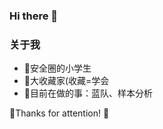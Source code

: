 ### Hi there 👋

<!--
**Sma11New/Sma11New** is a ✨ _special_ ✨ repository because its `README.md` (this file) appears on your GitHub profile.
![Wh0ale's github stats](https://github-readme-stats.vercel.app/api?username=Sma11New&show_icons=true&theme=merko)

Here are some ideas to get you started:

- 🔭 I’m currently working on ...
- 🌱 I’m currently learning ...
- 👯 I’m looking to collaborate on ...
- 🤔 I’m looking for help with ...
- 💬 Ask me about ...
- 📫 How to reach me: ...
- 😄 Pronouns: ...
- ⚡ Fun fact: ...
-->

### 关于我 


- 🎏安全圈的小学生
- 🌈大收藏家(收藏=学会
- 🏅目前在做的事：蓝队、样本分析

🎇Thanks for attention! 🍻


